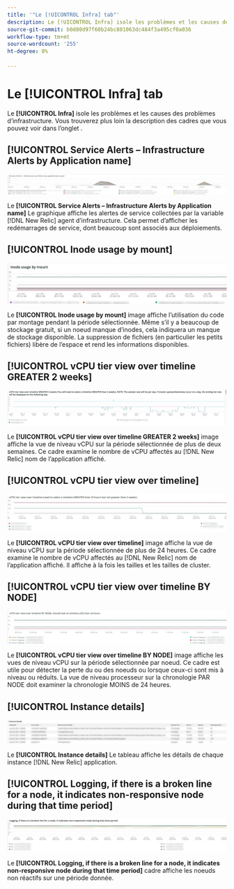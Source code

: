 ```yaml
---
title: '"Le [!UICONTROL Infra] tab"'
description: Le [!UICONTROL Infra] isole les problèmes et les causes des problèmes d’infrastructure.
source-git-commit: b0d80d97f60b24bc801063dc484f3a495cf0a036
workflow-type: tm+mt
source-wordcount: '255'
ht-degree: 0%

---
```



# Le [!UICONTROL Infra] tab

Le **[!UICONTROL Infra]** isole les problèmes et les causes des problèmes d’infrastructure. Vous trouverez plus loin la description des cadres que vous pouvez voir dans l’onglet .

## [!UICONTROL Service Alerts – Infrastructure Alerts by Application name]

![Alertes de service](../../assets/tools/observation-for-adobe-commerce/service-alerts.jpg)

Le **[!UICONTROL Service Alerts – Infrastructure Alerts by Application name]** Le graphique affiche les alertes de service collectées par la variable [!DNL New Relic] agent d’infrastructure. Cela permet d’afficher les redémarrages de service, dont beaucoup sont associés aux déploiements.

## [!UICONTROL Inode usage by mount]

![Utilisation des noeuds par montage](../../assets/tools/observation-for-adobe-commerce/inode-usage-mount.jpg)

Le **[!UICONTROL Inode usage by mount]** image affiche l’utilisation du code par montage pendant la période sélectionnée. Même s’il y a beaucoup de stockage gratuit, si un noeud manque d’inodes, cela indiquera un manque de stockage disponible. La suppression de fichiers (en particulier les petits fichiers) libère de l’espace et rend les informations disponibles.

## [!UICONTROL vCPU tier view over timeline GREATER 2 weeks]

![Vue au niveau du processeur sur la chronologie SUPÉRIEURE 2 semaines](../../assets/tools/observation-for-adobe-commerce/vCPU-tier.jpg)

Le **[!UICONTROL vCPU tier view over timeline GREATER 2 weeks]** image affiche la vue de niveau vCPU sur la période sélectionnée de plus de deux semaines. Ce cadre examine le nombre de vCPU affectés au [!DNL New Relic] nom de l’application affiché.

## [!UICONTROL vCPU tier view over timeline]

![Vue de niveau processeur sur la chronologie](../../assets/tools/observation-for-adobe-commerce/vcpu-tier-24.jpg)

Le **[!UICONTROL vCPU tier view over timeline]** image affiche la vue de niveau vCPU sur la période sélectionnée de plus de 24 heures. Ce cadre examine le nombre de vCPU affectés au [!DNL New Relic] nom de l’application affiché. Il affiche à la fois les tailles et les tailles de cluster.

## [!UICONTROL vCPU tier view over timeline BY NODE]

![Vue de niveau vCPU sur la chronologie par NODE](../../assets/tools/observation-for-adobe-commerce/infra_by_node.png)

Le **[!UICONTROL vCPU tier view over timeline BY NODE]** image affiche les vues de niveau vCPU sur la période sélectionnée par noeud. Ce cadre est utile pour détecter la perte du ou des noeuds ou lorsque ceux-ci sont mis à niveau ou réduits. La vue de niveau processeur sur la chronologie PAR NODE doit examiner la chronologie MOINS de 24 heures.

## [!UICONTROL Instance details]

![Détails de l’instance](../../assets/tools/observation-for-adobe-commerce/instance-details.jpg)

Le **[!UICONTROL Instance details]** Le tableau affiche les détails de chaque instance [!DNL New Relic] application.

## [!UICONTROL Logging, if there is a broken line for a node, it indicates non-responsive node during that time period]

![non-responsive-node](../../assets/tools/observation-for-adobe-commerce/non-responsive-node.jpg)

Le **[!UICONTROL Logging, if there is a broken line for a node, it indicates non-responsive node during that time period]** cadre affiche les noeuds non réactifs sur une période donnée.

